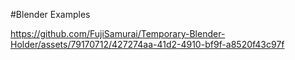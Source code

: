 #Blender Examples


https://github.com/FujiSamurai/Temporary-Blender-Holder/assets/79170712/427274aa-41d2-4910-bf9f-a8520f43c97f

